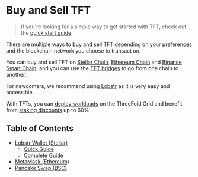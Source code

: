 <h1>Buy and Sell TFT</h1>

> If you're looking for a simple way to get started with TFT, check out the [quick start guide](./quick_start_lobstr.md).

There are multiple ways to buy and sell [TFT](../threefold_token.md) depending on your preferences and the blockchain network you choose to transact on. 

You can buy and sell TFT on [Stellar Chain](./tft_lobstr/tft_lobstr.md), [Ethereum Chain](./tft_metamask/tft_metamask.md) and [Binance Smart Chain](./pancakeswap.md), and you can use the [TFT bridges](../tft_bridges/tft_bridges.md) to go from one chain to another.

For newcomers, we recommend using [Lobstr](./tft_lobstr/tft_lobstr.md) as it is very easy and accessible.

With TFTs, you can [deploy workloads](../../getstarted/tfgrid3_getstarted.md) on the ThreeFold Grid and benefit from [staking discounts](../../wiki/cloudunits/pricing/staking_discount_levels.md) up to 60%!

<h2>Table of Contents</h2>

- [Lobstr Wallet (Stellar)](./tft_lobstr/tft_lobstr.md)
  - [Quick Guide](./tft_lobstr/tft_lobstr_short_guide.md)
  - [Complete Guide](./tft_lobstr/tft_lobstr_complete_guide.md)
- [MetaMask (Ethereum)](./tft_metamask/tft_metamask.md)
- [Pancake Swap (BSC)](./pancakeswap.md)
